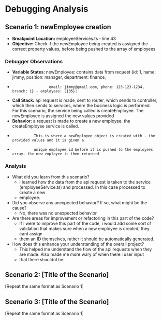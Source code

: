 # Debugging Analysis

## Scenario 1: newEmployee creation

- **Breakpoint Location:** employeeServices.ts - line 43
- **Objective:** Check if the newEmployee being created is assigned the correct property values, before being pushed to the array of employees

### Debugger Observations

- **Variable States:** newEmployee: contains data from request {id: 1, name: jimmy, position: manager, department: finance,
-                      email: jimmy@gmail.com, phone: 123-123-1234, branch: 1} - employees: [{35}]
- **Call Stack:** api request is made, sent to router, which sends to controller, which then sends to services, where the business logic
  is performed. For this scenario, the service being called is createEmployee. The newEmployee is assigned the new values provided
- **Behavior:** a request is made to create a new employee. the createEmployee service is called.
-               This is where a newEmployee object is created with - the provided values and it is given a
-               unique employee id before it is pushed to the employees array. the new employee is then returned

### Analysis

- What did you learn from this scenario?
  - I learned how the data from the api request is taken to the service (employeeService.ts) and processed. In this case processed to create a new
  - employee.
- Did you observe any unexpected behavior? If so, what might be the cause?
  - No, there was no unexpected behavior
- Are there areas for improvement or refactoring in this part of the code?
  - If i were to improve this part of the code, i would add some sort of validation that makes sure when a new employee is created, they cant assign
  - them an ID themselves, rather it should be automatically generated.
- How does this enhance your understanding of the overall project?
  - This helped me understand the flow of the api requests when they are made. Also made me more wary of when there i user input
  - that there shouldnt be.

## Scenario 2: [Title of the Scenario]

[Repeat the same format as Scenario 1]

## Scenario 3: [Title of the Scenario]

[Repeat the same format as Scenario 1]
